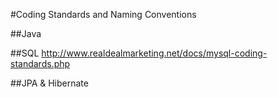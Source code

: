 #Coding Standards and Naming Conventions

##Java

##SQL
http://www.realdealmarketing.net/docs/mysql-coding-standards.php

##JPA & Hibernate